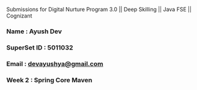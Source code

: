 Submissions for Digital Nurture Program 3.0 || Deep Skilling || Java FSE || Cognizant

### Name : Ayush Dev
### SuperSet ID : 5011032
### Email : devayushya@gmail.com

### Week 2 : Spring Core Maven